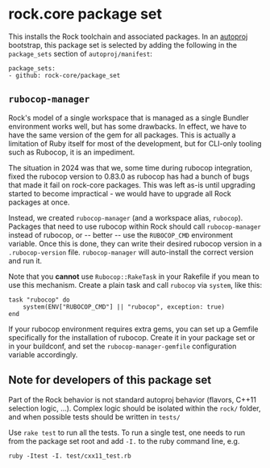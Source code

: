 # rock.core package set

This installs the Rock toolchain and associated packages. In an
[autoproj](http://rock-robotics.org/documentation/autoproj) bootstrap, this
package set is selected by adding the following in the `package_sets` section
of `autoproj/manifest`:

```
package_sets:
- github: rock-core/package_set
```

## `rubocop-manager`

Rock's model of a single workspace that is managed as a single Bundler
environment works well, but has some drawbacks. In effect, we have to have
the same version of the gem for all packages. This is actually a limitation
of Ruby itself for most of the development, but for CLI-only tooling such
as Rubocop, it is an impediment.

The situation in 2024 was that we, some time during rubocop integration,
fixed the rubocop version to 0.83.0 as rubocop has had a bunch of bugs that
made it fail on rock-core packages. This was left as-is until upgrading
started to become impractical - we would have to upgrade all Rock packages
at once.

Instead, we created `rubocop-manager` (and a workspace alias, `rubocop`).
Packages that need to use rubocop within Rock should call `rubocop-manager`
instead of rubocop, or -- better -- use the `RUBOCOP_CMD` environment variable.
Once this is done, they can write their desired rubocop version in a
`.rubocop-version` file. `rubocop-manager` will auto-install the correct
version and run it.

Note that you **cannot** use `Rubocop::RakeTask` in your Rakefile if you
mean to use this mechanism. Create a plain task and call `rubocop` via
`system`, like this:

```
task "rubocop" do
    system(ENV["RUBOCOP_CMD"] || "rubocop", exception: true)
end
```

If your rubocop environment requires extra gems, you can set up a Gemfile
specifically for the installation of rubocop. Create it in your package set or
in your buildconf, and set the `rubocop-manager-gemfile` configuration variable
accordingly.

## Note for developers of this package set

Part of the Rock behavior is not standard autoproj behavior (flavors, C++11
selection logic, …). Complex logic should be isolated within the `rock/`
folder, and when possible tests should be written in `tests/`

Use `rake test` to run all the tests. To run a single test, one needs to run
from the package set root and add `-I.` to the ruby command line, e.g.

```
ruby -Itest -I. test/cxx11_test.rb
```
